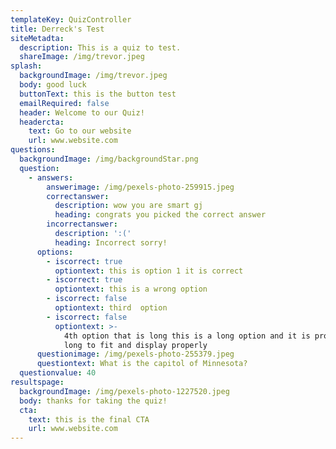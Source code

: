 ```yaml
---
templateKey: QuizController
title: Derreck's Test
siteMetadta:
  description: This is a quiz to test.
  shareImage: /img/trevor.jpeg
splash:
  backgroundImage: /img/trevor.jpeg
  body: good luck
  buttonText: this is the button test
  emailRequired: false
  header: Welcome to our Quiz!
  headercta:
    text: Go to our website
    url: www.website.com
questions:
  backgroundImage: /img/backgroundStar.png
  question:
    - answers:
        answerimage: /img/pexels-photo-259915.jpeg
        correctanswer:
          description: wow you are smart gj
          heading: congrats you picked the correct answer
        incorrectanswer:
          description: ':('
          heading: Incorrect sorry!
      options:
        - iscorrect: true
          optiontext: this is option 1 it is correct
        - iscorrect: true
          optiontext: this is a wrong option
        - iscorrect: false
          optiontext: third  option
        - iscorrect: false
          optiontext: >-
            4th option that is long this is a long option and it is probably too
            long to fit and display properly
      questionimage: /img/pexels-photo-255379.jpeg
      questiontext: What is the capitol of Minnesota?
  questionvalue: 40
resultspage:
  backgroundImage: /img/pexels-photo-1227520.jpeg
  body: thanks for taking the quiz!
  cta:
    text: this is the final CTA
    url: www.website.com
---
```


